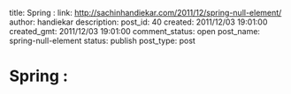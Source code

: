 title: Spring : 
link: http://sachinhandiekar.com/2011/12/spring-null-element/
author: handiekar
description: 
post_id: 40
created: 2011/12/03 19:01:00
created_gmt: 2011/12/03 19:01:00
comment_status: open
post_name: spring-null-element
status: publish
post_type: post

# Spring : 

